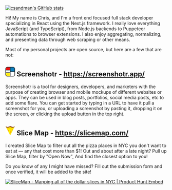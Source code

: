 <!--
**csandman/csandman** is a ✨ _special_ ✨ repository because its `README.md` (this file) appears on your GitHub profile.

Here are some ideas to get you started:

- 🔭 I’m currently working on ...
- 🌱 I’m currently learning ...
- 👯 I’m looking to collaborate on ...
- 🤔 I’m looking for help with ...
- 💬 Ask me about ...
- 📫 How to reach me: ...
- 😄 Pronouns: ...
- ⚡ Fun fact: ...
-->

[![csandman's GitHub stats](https://github-readme-stats.vercel.app/api?username=csandman&count_private=true&show_icons=true&theme=tokyonight&include_all_commits=true)](https://github.com/anuraghazra/github-readme-stats)

Hi! My name is Chris, and I'm a front end focused full stack developer specializing in React using the Next.js framework. I really love everything JavaScript (and TypeScript), from Node.js backends to Puppeteer automations to browser extensions. I also enjoy aggregating, normalizing, and presenting data through web scraping or other means.

Most of my personal projects are open source, but here are a few that are not:

<h2 vertical-align="middle"><img src="./img/screenshotr-logo.png" height="30px" /> Screenshotr - <a href="https://screenshotr.app/">https://screenshotr.app/</a></h2>

Screenshotr is a tool for designers, developers, and marketers with the purpose of creating browser and mobile mockups of different websites or apps. They can be used in blog posts, portfolios, social media posts, etc to add some flare. You can get started by typing in a URL to have it pull a screenshot for you, or uploading a screenshot by pasting it, dropping it on the screen, or clicking the upload button in the top right.

<h2 vertical-align="middle"><img src="./img/slice-map-logo.png" height="30px" /> Slice Map - <a href="https://slicemap.com/">https://slicemap.com/</a></h2>

I created Slice Map to filter out all the pizza places in NYC you don't want to eat at — any that cost more than $1! Out and about after a late night? Pull up Slice Map, filter by "Open Now", And find the closest option to you!

Do you know of any I might have missed? Fill out the submission form and once verified, it will be added to the site!

<a href="https://www.producthunt.com/posts/slicemap?utm_source=badge-featured&utm_medium=badge&utm_souce=badge-slicemap" target="_blank"><img src="https://api.producthunt.com/widgets/embed-image/v1/featured.svg?post_id=167792&theme=dark" alt="SliceMap - Mapping all of the dollar slices in NYC | Product Hunt Embed" width="200px" height="43.2px" /></a>
